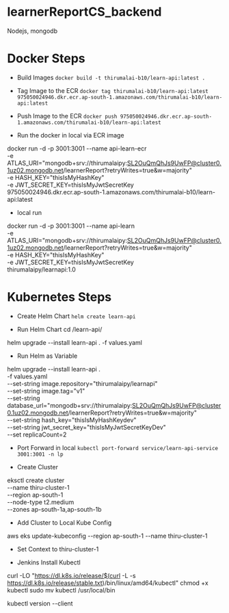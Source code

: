 # learnerReportCS_backend
Nodejs, mongodb


# Docker Steps

- Build Images
`docker build -t thirumalai-b10/learn-api:latest . `

- Tag Image to the ECR
`docker tag thirumalai-b10/learn-api:latest 975050024946.dkr.ecr.ap-south-1.amazonaws.com/thirumalai-b10/learn-api:latest`

- Push Image to the ECR
`docker push 975050024946.dkr.ecr.ap-south-1.amazonaws.com/thirumalai-b10/learn-api:latest`

- Run the docker in local via ECR image

docker run -d -p 3001:3001 --name api-learn-ecr \
        -e ATLAS_URI="mongodb+srv://thirumalaipy:SL2OuQmQhJs9UwFP@cluster0.1uz02.mongodb.net/learnerReport?retryWrites=true&w=majority" \
        -e HASH_KEY="thisIsMyHashKey" \
        -e JWT_SECRET_KEY=thisIsMyJwtSecretKey \
        975050024946.dkr.ecr.ap-south-1.amazonaws.com/thirumalai-b10/learn-api:latest


- local run

docker run -d -p 3001:3001 --name api-learn \
        -e ATLAS_URI="mongodb+srv://thirumalaipy:SL2OuQmQhJs9UwFP@cluster0.1uz02.mongodb.net/learnerReport?retryWrites=true&w=majority" \
        -e HASH_KEY="thisIsMyHashKey" \
        -e JWT_SECRET_KEY=thisIsMyJwtSecretKey \
        thirumalaipy/learnapi:1.0

# Kubernetes Steps

- Create Helm Chart
`helm create learn-api`

- Run Helm Chart
cd /learn-api/

helm upgrade --install learn-api . -f values.yaml

- Run Helm as Variable

helm upgrade --install learn-api . \
-f values.yaml \
--set-string image.repository="thirumalaipy/learnapi" \
--set-string image.tag="v1" \
--set-string database_url="mongodb+srv://thirumalaipy:SL2OuQmQhJs9UwFP@cluster0.1uz02.mongodb.net/learnerReport?retryWrites=true&w=majority" \
--set-string hash_key="thisIsMyHashKeydev" \
--set-string jwt_secret_key="thisIsMyJwtSecretKeyDev" \
--set replicaCount=2


- Port Forward in local
`kubectl port-forward service/learn-api-service 3001:3001 -n lp`


- Create Cluster

eksctl create cluster \
--name thiru-cluster-1 \
--region ap-south-1 \
--node-type t2.medium \
--zones ap-south-1a,ap-south-1b


- Add Cluster to Local Kube Config

aws eks update-kubeconfig --region ap-south-1 --name thiru-cluster-1

- Set Context to thiru-cluster-1


- Jenkins Install Kubectl

curl -LO "https://dl.k8s.io/release/$(curl -L -s https://dl.k8s.io/release/stable.txt)/bin/linux/amd64/kubectl"
chmod +x kubectl
sudo mv kubectl /usr/local/bin

kubectl version --client


